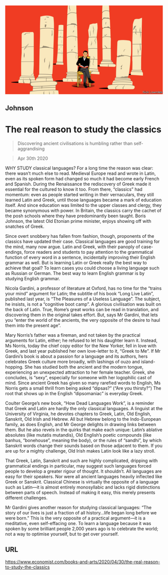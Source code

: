 ![](./images/20200502_BKD003_0.jpg)

## Johnson

# The real reason to study the classics

> Discovering ancient civilisations is humbling rather than self-aggrandising

> Apr 30th 2020

WHY STUDY classical languages? For a long time the reason was clear: there wasn’t much else to read. Medieval Europe read and wrote in Latin, even as its spoken form had changed so much it had become early French and Spanish. During the Renaissance the rediscovery of Greek made it essential for the cultured to know it too. From there, “classics” had momentum: even as people started writing in their vernaculars, they still learned Latin and Greek, until those languages became a mark of education itself. And since education was limited to the upper classes and clergy, they became synonymous with power. In Britain, the classics carry the cachet of the posh schools where they have predominantly been taught. Boris Johnson, the latest Old Etonian prime minister, enjoys showing off with snatches of Greek.

Since overt snobbery has fallen from fashion, though, proponents of the classics have updated their case. Classical languages are good training for the mind, many now argue. Latin and Greek, with their panoply of case-endings, force readers and students to pay attention to the grammatical function of every word in a sentence, incidentally improving their English grammar as well. But is learning Latin or Greek really the best way to achieve that goal? To learn cases you could choose a living language such as Russian or German. The best way to learn English grammar is by studying English grammar.

Nicola Gardini, a professor of literature at Oxford, has no time for the “trains your mind” argument for Latin; the subtitle of his book “Long Live Latin”, published last year, is “The Pleasures of a Useless Language”. The subject, he insists, is not a “cognitive boot camp”. A glorious civilisation was built on the back of Latin. True, Rome’s great works can be read in translation, and discovering them in the original takes effort. But, says Mr Gardini, that lets you “enter the world of the ancients, the very opposite of the desire to haul them into the present age”.

Mary Norris’s father was a fireman, and not taken by the practical arguments for Latin, either; he refused to let his daughter learn it. Instead, Ms Norris, today the chief copy editor for the New Yorker, fell in love with Greek, and last year published her own love-letter to it, “Greek to Me”. If Mr Gardini’s book is about a passion for a language and its authors, hers celebrates Greek culture more broadly, with lashings of ouzo and island-hopping. She has studied both the ancient and the modern tongue, experiencing an unexpected attraction to her female teacher. Greek, she concludes, is “sexy”, especially for someone with her logophilic cast of mind. Since ancient Greek has given so many rarefied words to English, Ms Norris gets a small thrill from being asked “dipsas?” (“Are you thirsty?”) The root that shows up in the English “dipsomaniac” is everyday Greek.

Coulter George’s new book, “How Dead Languages Work”, is a reminder that Greek and Latin are hardly the only classical languages. A linguist at the University of Virginia, he devotes chapters to Greek, Latin, Old English, Sanskrit, Old Irish and Hebrew. All but Hebrew belong to the Indo-European family, as does English, and Mr George delights in drawing links between them. But he also revels in the quirks that make each unique: Latin’s ablative absolutes (like mutatis mutandis), Old English’s poetic compounds (like banhus, “bonehouse”, meaning the body), or the rules of “sandhi”, by which Sanskrit words change their sounds based on those adjacent to them. If you are up for a mighty challenge, Old Irish makes Latin look like a lazy stroll.

That Greek, Latin, Sanskrit and such are highly complicated, dripping with grammatical endings in particular, may suggest such languages forced people to develop a greater rigour of thought. It shouldn’t. All languages are easy for their speakers. Nor were all ancient languages heavily inflected like Greek or Sanskrit. Classical Chinese is virtually the opposite of a language such as Latin—it is almost entirely monosyllabic and lacks rigid distinctions between parts of speech. Instead of making it easy, this merely presents different challenges.

Mr Gardini gives another reason for studying classical languages: “The story of our lives is just a fraction of all history…life began long before we were born.” This is the very opposite of a practical argument—it is a meditative, even self-effacing one. To learn a language because it was spoken by some brilliant people 2,000 years ago is to celebrate the world; not a way to optimise yourself, but to get over yourself.

## URL

https://www.economist.com/books-and-arts/2020/04/30/the-real-reason-to-study-the-classics
